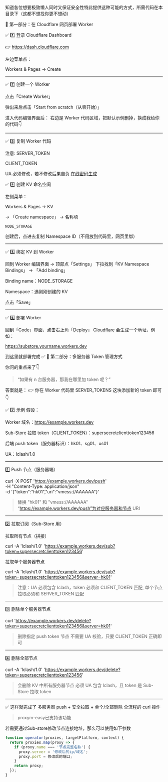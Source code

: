 知道各位想要极致懒人同时又保证安全性特此提供这种可能的方式，所需代码在本目录下（这都不想找你更不想动）

🧭 第一部分：在 Cloudflare 网页部署 Worker

✅ 1️⃣ 登录 Cloudflare Dashboard

👉 https://dash.cloudflare.com

左边菜单点：

Workers & Pages → Create


---

✅ 2️⃣ 创建一个 Worker

点击「Create Worker」

弹出来后点击「Start from scratch（从零开始）」


进入代码编辑界面后：
右边是 Worker 代码区域，把默认示例删掉，换成我给你的代码👇


---

✅ 3️⃣ 复制 Worker 代码

注意:
SERVER_TOKEN
>
CLIENT_TOKEN
>
UA
必须修改，若不修改后果自负
[在线密码生成](https://1password.com/zh-cn/password-generator)

✅ 4️⃣ 创建 KV 命名空间

左侧菜单：

Workers & Pages → KV

→ 「Create namespace」 → 名称填 
```
NODE_STORAGE
```

创建后，点进去复制 Namespace ID（不用放到代码里，网页里绑）


---

✅ 5️⃣ 绑定 KV 到 Worker

回到 Worker 编辑界面 → 顶部点「Settings」
下拉找到「KV Namespace Bindings」 → 「Add binding」

Binding name：NODE_STORAGE

Namespace：选刚刚创建的 KV


点击「Save」


---

✅ 6️⃣ 部署 Worker

回到「Code」界面，点击右上角「Deploy」
Cloudflare 会生成一个地址，例如：

https://substore.yourname.workers.dev

到这里就部署完成 ✅
🧠 第二部分：多服务器 Token 管理方式

你问的重点来了👇

> “如果有 n 台服务器，那我在哪里加 token 呢？”

答案就是：
👉 你在 Worker 代码里 SERVER_TOKENS 这块添加新的 token 即可👇

✅ 7️⃣ 示例
假设：

Worker 域名：https://example.workers.dev

Sub-Store 拉取 token（CLIENT_TOKEN）：supersecretclienttoken123456

后端 push token（服务器标识）：hk01、sg01、us01

UA：Iclash/1.0



---

1️⃣ Push 节点（服务器端）


curl -X POST 'https://example.workers.dev/push' \
  -H "Content-Type: application/json" \
  -d '{"token":"hk01","uri":"vmess://AAAAAA"}'

> 替换 "hk01" 和 "vmess://AAAAAA" “https://example.workers.dev/push”为对应服务器和节点 URI




---

2️⃣ 拉取订阅（Sub-Store 用）

拉取所有节点（拼接）

curl -A 'Iclash/1.0' 'https://example.workers.dev/sub?token=supersecretclienttoken123456'

拉取单个服务器节点

curl -A 'Iclash/1.0' 'https://example.workers.dev/sub?token=supersecretclienttoken123456&server=hk01'

> 注意：UA 必须包含 Iclash，token 必须和 CLIENT_TOKEN 匹配, 单个节点拉取必须和 SERVER_TOKEN 匹配




---

3️⃣ 删除单个服务器节点

curl 'https://example.workers.dev/delete?token=supersecretclienttoken123456&server=hk01'

> 删除指定 push token 节点
不需要 UA 校验，只要 CLIENT_TOKEN 正确即可




---

4️⃣ 删除全部节点

curl -A 'Iclash/1.0' 'https://example.workers.dev/delete?token=supersecretclienttoken123456'

> 会删除 KV 中所有服务器节点
必须 UA 包含 Iclash，且 token 是 Sub-Store 拉取 token




---

✅ 这样就完成了 多服务器 push + 安全拉取 + 单个/全部删除 全流程的 curl 操作

> proxym-easy已支持该功能

若需要通过Sub-store修改节点连接地址，那么可以使用如下参数
```JavaScript
function operator(proxies, targetPlatform, context) {
  return proxies.map(proxy => {
    if (proxy.name === '节点完整名称') {
      proxy.server = '修改后的ip/域名';
      proxy.port = 修改后的端口;
    }
    return proxy;
  });
}
```
